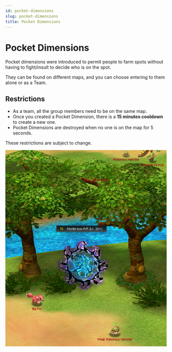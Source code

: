 ```yaml
---
id: pocket-dimensions
slug: pocket-dimensions
title: Pocket Dimensions
---
```


# Pocket Dimensions

Pocket dimensions were introduced to permit people to farm spots without having to fight/insult to decide who is on the spot.

They can be found on different maps, and you can choose entering to them alone or as a Team.

## Restrictions
- As a team, all the group members need to be on the same map.
- Once you created a Pocket Dimension, there is a **15 minutes cooldown** to create a new one.
- Pocket Dimensions are destroyed when no one is on the map for 5 seconds.

These restrictions are subject to change.


![](/img/custom-features/pocket-dimensions/rift.png)
